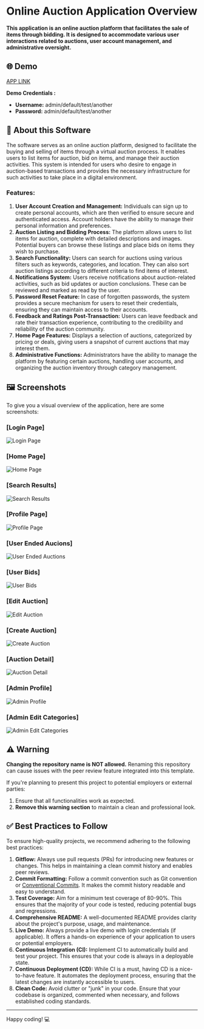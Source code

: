 # Online Auction Application Overview 

**This application is an online auction platform that facilitates the sale of items through bidding. It is designed to accommodate various user interactions related to auctions, user account management, and administrative oversight.**

## 🌐 Demo

[APP LINK](https://buy-in-sell-out.onrender.com/)

**Demo Credentials :**
- **Username:** admin/default/test/another
- **Password:** admin/default/test/another

## 📖 About this Software

The software serves as an online auction platform, designed to facilitate the buying and selling of items through a virtual auction process. It enables users to list items for auction, bid on items, and manage their auction activities. This system is intended for users who desire to engage in auction-based transactions and provides the necessary infrastructure for such activities to take place in a digital environment.

### Features:

1. **User Account Creation and Management:** Individuals can sign up to create personal accounts, which are then verified to ensure secure and authenticated access. Account holders have the ability to manage their personal information and preferences.
2. **Auction Listing and Bidding Process:** The platform allows users to list items for auction, complete with detailed descriptions and images. Potential buyers can browse these listings and place bids on items they wish to purchase.
3. **Search Functionality:** Users can search for auctions using various filters such as keywords, categories, and location. They can also sort auction listings according to different criteria to find items of interest.
4. **Notifications System:** Users receive notifications about auction-related activities, such as bid updates or auction conclusions. These can be reviewed and marked as read by the user.
5. **Password Reset Feature:** In case of forgotten passwords, the system provides a secure mechanism for users to reset their credentials, ensuring they can maintain access to their accounts.
6. **Feedback and Ratings Post-Transaction:** Users can leave feedback and rate their transaction experience, contributing to the credibility and reliability of the auction community.
7. **Home Page Features:** Displays a selection of auctions, categorized by pricing or deals, giving users a snapshot of current auctions that may interest them.
8. **Administrative Functions:** Administrators have the ability to manage the platform by featuring certain auctions, handling user accounts, and organizing the auction inventory through category management.

## 🖼️ Screenshots

To give you a visual overview of the application, here are some screenshots:

### [Login Page]
![Login Page](https://drive.google.com/uc?export=view&id=1UbeJxL0YuFR8ZJZAlj8P4rviUumkwdLE)

### [Home Page]
![Home Page](https://drive.google.com/uc?export=view&id=18vMFEdldVWK-UKMzfN3ZRcqW68ZvqldK)

### [Search Results]
![Search Results](https://drive.google.com/uc?export=view&id=1Qg_BXc03XpmHQNAFjVGu3MJwQvh0NIqE)

### [Profile Page]
![Profile Page](https://drive.google.com/uc?export=view&id=1tvIeXm39VFn5akHsPQnK-X1RSy9niLOr)

### [User Ended Aucions]
![User Ended Auctions](https://drive.google.com/uc?export=view&id=19syxqmXTQ7afi0iyEU3TXToZGtW47Mkv)

### [User Bids]
![User Bids](https://drive.google.com/uc?export=view&id=1JgZTjwFIhbFMB_ioX5WP-j-P00J5Fn9H)

### [Edit Auction]
![Edit Auction](https://drive.google.com/uc?export=view&id=1-uF7cqCTE_3RTz0ZBhz9NUou7mUkDQzf)

### [Create Auction]
![Create Auction](https://drive.google.com/uc?export=view&id=1aoP6RuRg32xz9MhCfvpP4lj2DK_zbBc5)

### [Auction Detail]
![Auction Detail](https://drive.google.com/uc?export=view&id=1m0cBb7S7v3OTfaZPBS8NKAaSWzGmTKEq)

### [Admin Profile]
![Admin Profile](https://drive.google.com/uc?export=view&id=1mzwv-XsX6ygiZu3JFqKVE0vii8uTaJGY)

### [Admin Edit Categories]
![Admin Edit Categories](https://drive.google.com/uc?export=view&id=1YX23vuYLURxIqxXIGURn5_Jh1mMFWYzx)

## ⚠️ Warning

**Changing the repository name is NOT allowed.** Renaming this repository can cause issues with the peer review feature integrated into this template. 

If you're planning to present this project to potential employers or external parties:

1. Ensure that all functionalities work as expected.
2. **Remove this warning section** to maintain a clean and professional look.

## ✅ Best Practices to Follow

To ensure high-quality projects, we recommend adhering to the following best practices:

1. **Gitflow:** Always use pull requests (PRs) for introducing new features or changes. This helps in maintaining a clean commit history and enables peer reviews.
2. **Commit Formatting:** Follow a commit convention such as Git convention or [Conventional Commits](https://www.conventionalcommits.org/). It makes the commit history readable and easy to understand.
3. **Test Coverage:** Aim for a minimum test coverage of 80-90%. This ensures that the majority of your code is tested, reducing potential bugs and regressions.
4. **Comprehensive README:** A well-documented README provides clarity about the project's purpose, usage, and maintenance.
5. **Live Demo:** Always provide a live demo with login credentials (if applicable). It offers a hands-on experience of your application to users or potential employers.
6. **Continuous Integration (CI):** Implement CI to automatically build and test your project. This ensures that your code is always in a deployable state.
7. **Continuous Deployment (CD):** While CI is a must, having CD is a nice-to-have feature. It automates the deployment process, ensuring that the latest changes are instantly accessible to users.
8. **Clean Code:** Avoid clutter or "junk" in your code. Ensure that your codebase is organized, commented when necessary, and follows established coding standards.

---

Happy coding! 💻

